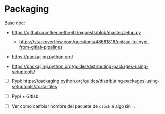 # Packaging

Base doc:

- https://github.com/kennethreitz/requests/blob/master/setup.py

  - https://stackoverflow.com/questions/48681816/upload-to-pypi-from-gitlab-pipelines

- https://packaging.python.org/

- https://packaging.python.org/guides/distributing-packages-using-setuptools/

- [ ] Pypi: https://packaging.python.org/guides/distributing-packages-using-setuptools/#data-files

- [ ] Pypi + GItlab

- [ ] Ver como cambiar nombre del paquete de `clock` a algo sin `-`.
